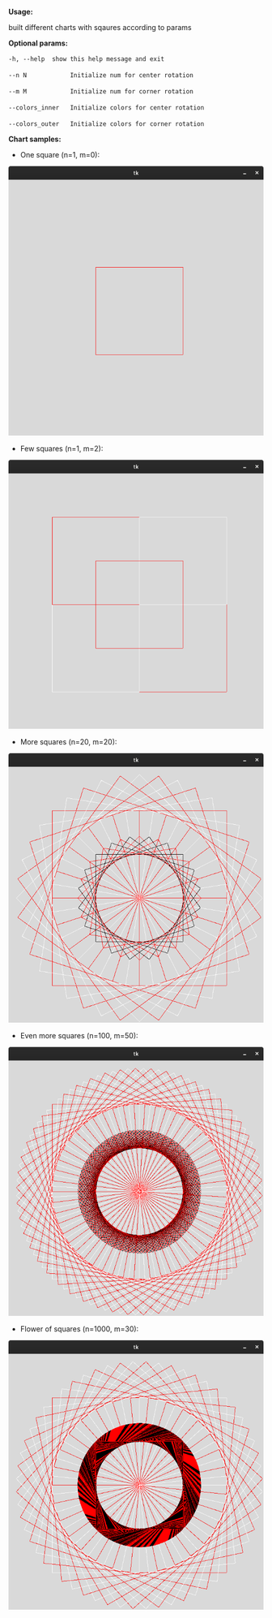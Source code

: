 **Usage:**

built different charts with sqaures according to params

**Optional params:**
```
-h, --help  show this help message and exit

--n N            Initialize num for center rotation

--m M            Initialize num for corner rotation

--colors_inner   Initialize colors for center rotation

--colors_outer   Initialize colors for corner rotation
```

**Chart samples:**

- One square (n=1, m=0):

![Image of one square](charts_samples/one_square.png)

- Few squares (n=1, m=2):

![Image of few squares](charts_samples/few_squares.png)

- More squares (n=20, m=20):

![Image of more square](charts_samples/more_squares.png)

- Even more squares (n=100, m=50):

![Image of one square](charts_samples/even_more_squares.png)

- Flower of squares (n=1000, m=30):

![Image of one square](charts_samples/squares_flower.png)
